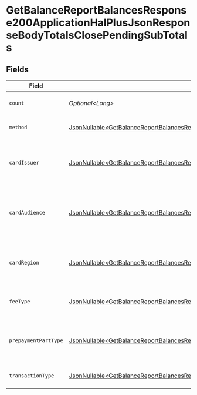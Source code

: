 # GetBalanceReportBalancesResponse200ApplicationHalPlusJsonResponseBodyTotalsClosePendingSubTotals


## Fields

| Field                                                                                                                                                                                                                                                            | Type                                                                                                                                                                                                                                                             | Required                                                                                                                                                                                                                                                         | Description                                                                                                                                                                                                                                                      | Example                                                                                                                                                                                                                                                          |
| ---------------------------------------------------------------------------------------------------------------------------------------------------------------------------------------------------------------------------------------------------------------- | ---------------------------------------------------------------------------------------------------------------------------------------------------------------------------------------------------------------------------------------------------------------- | ---------------------------------------------------------------------------------------------------------------------------------------------------------------------------------------------------------------------------------------------------------------- | ---------------------------------------------------------------------------------------------------------------------------------------------------------------------------------------------------------------------------------------------------------------- | ---------------------------------------------------------------------------------------------------------------------------------------------------------------------------------------------------------------------------------------------------------------- |
| `count`                                                                                                                                                                                                                                                          | *Optional\<Long>*                                                                                                                                                                                                                                                | :heavy_minus_sign:                                                                                                                                                                                                                                               | Number of transactions of this type                                                                                                                                                                                                                              | 50                                                                                                                                                                                                                                                               |
| `method`                                                                                                                                                                                                                                                         | [JsonNullable\<GetBalanceReportBalancesResponse200ApplicationHalPlusJsonResponseBodyTotalsClosePendingMethod>](../../models/operations/GetBalanceReportBalancesResponse200ApplicationHalPlusJsonResponseBodyTotalsClosePendingMethod.md)                         | :heavy_minus_sign:                                                                                                                                                                                                                                               | Payment type of the transactions                                                                                                                                                                                                                                 | creditcard                                                                                                                                                                                                                                                       |
| `cardIssuer`                                                                                                                                                                                                                                                     | [JsonNullable\<GetBalanceReportBalancesResponse200ApplicationHalPlusJsonResponseBodyTotalsClosePendingCardIssuer>](../../models/operations/GetBalanceReportBalancesResponse200ApplicationHalPlusJsonResponseBodyTotalsClosePendingCardIssuer.md)                 | :heavy_minus_sign:                                                                                                                                                                                                                                               | In case of payments transactions with card, the card issuer will be available                                                                                                                                                                                    | amex                                                                                                                                                                                                                                                             |
| `cardAudience`                                                                                                                                                                                                                                                   | [JsonNullable\<GetBalanceReportBalancesResponse200ApplicationHalPlusJsonResponseBodyTotalsClosePendingCardAudience>](../../models/operations/GetBalanceReportBalancesResponse200ApplicationHalPlusJsonResponseBodyTotalsClosePendingCardAudience.md)             | :heavy_minus_sign:                                                                                                                                                                                                                                               | In case of payments trnsactions with card, the card audience will be available.                                                                                                                                                                                  | other                                                                                                                                                                                                                                                            |
| `cardRegion`                                                                                                                                                                                                                                                     | [JsonNullable\<GetBalanceReportBalancesResponse200ApplicationHalPlusJsonResponseBodyTotalsClosePendingCardRegion>](../../models/operations/GetBalanceReportBalancesResponse200ApplicationHalPlusJsonResponseBodyTotalsClosePendingCardRegion.md)                 | :heavy_minus_sign:                                                                                                                                                                                                                                               | In case of payments transactions with card, the card region will be available.                                                                                                                                                                                   | domestic                                                                                                                                                                                                                                                         |
| `feeType`                                                                                                                                                                                                                                                        | [JsonNullable\<GetBalanceReportBalancesResponse200ApplicationHalPlusJsonResponseBodyTotalsClosePendingFeeType>](../../models/operations/GetBalanceReportBalancesResponse200ApplicationHalPlusJsonResponseBodyTotalsClosePendingFeeType.md)                       | :heavy_minus_sign:                                                                                                                                                                                                                                               | Present when the transaction represents a fee.                                                                                                                                                                                                                   | payment-fee                                                                                                                                                                                                                                                      |
| `prepaymentPartType`                                                                                                                                                                                                                                             | [JsonNullable\<GetBalanceReportBalancesResponse200ApplicationHalPlusJsonResponseBodyTotalsClosePendingPrepaymentPartType>](../../models/operations/GetBalanceReportBalancesResponse200ApplicationHalPlusJsonResponseBodyTotalsClosePendingPrepaymentPartType.md) | :heavy_minus_sign:                                                                                                                                                                                                                                               | Prepayment part: fee itself, reimbursement, discount, VAT or rounding compensation.                                                                                                                                                                              | fee                                                                                                                                                                                                                                                              |
| `transactionType`                                                                                                                                                                                                                                                | [JsonNullable\<GetBalanceReportBalancesResponse200ApplicationHalPlusJsonResponseBodyTotalsClosePendingTransactionType>](../../models/operations/GetBalanceReportBalancesResponse200ApplicationHalPlusJsonResponseBodyTotalsClosePendingTransactionType.md)       | :heavy_minus_sign:                                                                                                                                                                                                                                               | Represents the transaction type                                                                                                                                                                                                                                  | payment                                                                                                                                                                                                                                                          |
